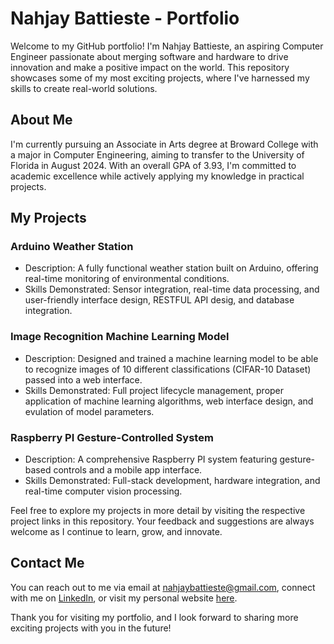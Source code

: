 

# Nahjay Battieste - Portfolio

Welcome to my GitHub portfolio! I'm Nahjay Battieste, an aspiring Computer Engineer passionate about merging software and hardware to drive innovation and make a positive impact on the world. This repository showcases some of my most exciting projects, where I've harnessed my skills to create real-world solutions.

## About Me

I'm currently pursuing an Associate in Arts degree at Broward College with a major in Computer Engineering, aiming to transfer to the University of Florida in August 2024. With an overall GPA of 3.93, I'm committed to academic excellence while actively applying my knowledge in practical projects.

## My Projects

### Arduino Weather Station
- Description: A fully functional weather station built on Arduino, offering real-time monitoring of environmental conditions.
- Skills Demonstrated: Sensor integration, real-time data processing, and user-friendly interface design, RESTFUL API desig, and database integration.

### Image Recognition Machine Learning Model
- Description: Designed and trained a machine learning model to be able to recognize images of 10 different classifications  (CIFAR-10 Dataset) passed into a web interface.
- Skills Demonstrated: Full project lifecycle management, proper application of machine learning algorithms, web interface design, and evulation of model parameters.

### Raspberry PI Gesture-Controlled System
- Description: A comprehensive Raspberry PI system featuring gesture-based controls and a mobile app interface.
- Skills Demonstrated: Full-stack development, hardware integration, and real-time computer vision processing.

Feel free to explore my projects in more detail by visiting the respective project links in this repository. Your feedback and suggestions are always welcome as I continue to learn, grow, and innovate.

## Contact Me

You can reach out to me via email at [nahjaybattieste@gmail.com](mailto:nahjaybattieste@gmail.com), connect with me on [LinkedIn](https://www.linkedin.com/in/nahjay-battieste-a84655224), or visit my personal website [here](https://nahjay.github.io).

Thank you for visiting my portfolio, and I look forward to sharing more exciting projects with you in the future!
